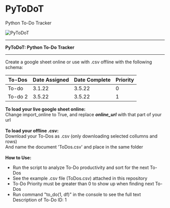 # PyToDoT
Python To-Do Tracker

![PyToDoT](https://user-images.githubusercontent.com/5803874/175763591-e8261c2d-d28c-4527-a3d6-aa3672ad4171.jpg)
- - - - - - - - - - - - - - - - - - - - - - - - -
**PyToDoT: Python To-Do Tracker**
- - - - - - - - - - - - - - - - - - - - - - - - -
Create a google sheet online or use with .csv offline with the following schema:

| To-Dos | Date Assigned | Date Complete | Priority |
| --- | --- | --- | --- |
| To-do | 3.1.22 | 3.5.22 | 0 |
| To-do 2 | 3.5.22 | 3.5.22 | 1 |


**To load your live google sheet online:**<br/>
Change import_online to True, and replace ___online_url___ with that part of your url<br/><br/>
**To load your offline .csv:**<br/>
Download your To-Dos as .csv (only downloading selected collumns and rows)<br/>
And name the document 'ToDos.csv' and place in the same folder<br/><br/>
**How to Use:**
- Run the script to analyze To-Do productivity and sort for the next To-Dos
- See the example .csv file (ToDos.csv) attached in this repository
- To-Do Priority must be greater than 0 to show up when finding next To-Dos
- Run command "to_do(1, df)" in the console to see the full text Description of To-Do ID: 1
